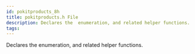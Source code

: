 ```yaml
---
id: pokitproducts_8h
title: pokitproducts.h File
description: Declares the  enumeration, and related helper functions.
tags:
---
```

Declares the  <docRefTextType>  enumeration, and related helper functions.
